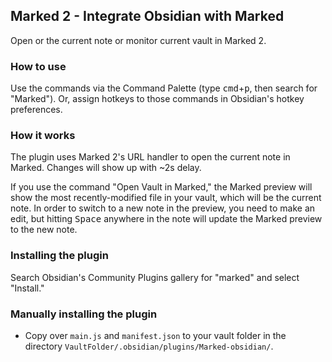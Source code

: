 ## Marked 2 - Integrate Obsidian with Marked

Open or the current note or monitor current vault in Marked 2.

### How to use

Use the commands via the Command Palette (type <kbd>cmd</kbd>+<kbd>p</kbd>, then search for "Marked"). Or, assign hotkeys to those commands in Obsidian's hotkey preferences.

### How it works

The plugin uses Marked 2's URL handler to open the current note in Marked. Changes will show up with ~2s delay.

If you use the command "Open Vault in Marked," the Marked preview will show the most recently-modified file in your vault, which will be the current note. In order to switch to a new note in the preview, you need to make an edit, but hitting <kbd>Space</kbd> anywhere in the note will update the Marked preview to the new note.

### Installing the plugin

Search Obsidian's Community Plugins gallery for "marked" and select "Install."

### Manually installing the plugin

- Copy over `main.js` and `manifest.json` to your vault folder in the directory `VaultFolder/.obsidian/plugins/Marked-obsidian/`.
